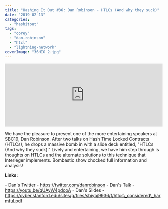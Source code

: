 ```yaml
---
title: "Hashing It Out #36: Dan Robinson - HTLCs (And why they suck)"
date: "2019-02-13"
categories: 
  - "hashitout"
tags: 
  - "corey"
  - "dan-robinson"
  - "htcl"
  - "lightning-network"
coverImage: "36HIO_2.jpg"
---
```


<iframe src="https://embed.simplecast.com/684ac965?color=3d3d3d" width="100%" height="200px" frameborder="0" scrolling="no" seamless=""></iframe>

We have the pleasure to present one of the more entertaining speakers at SBC19, Dan Robinson. After two talks on Hash Time Locked Contracts (HTLCs), he drops a massive bomb in with a slide deck entitled, "HTLCs (And why they suck)." Lively and entertaining, we have him step through is thoughts on HTLCs and the alternate solutions to this technique that Interleger implements. Bombastic show chocked full information and analysis!

**Links:**

\- Dan's Twitter - https://twitter.com/danrobinson - Dan's Talk - https://youtu.be/qUAyW4pdooA - Dan's Slides - https://cyber.stanford.edu/sites/g/files/sbiybj9936/f/htlcs\_considered\_harmful.pdf
